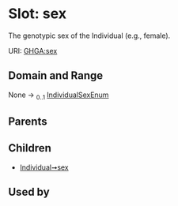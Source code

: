 
# Slot: sex


The genotypic sex of the Individual (e.g., female).

URI: [GHGA:sex](https://w3id.org/GHGA/sex)


## Domain and Range

None &#8594;  <sub>0..1</sub> [IndividualSexEnum](IndividualSexEnum.md)

## Parents


## Children

 *  [Individual➞sex](Individual_sex.md)

## Used by

